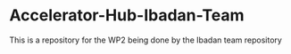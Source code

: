 # Accelerator-Hub-Ibadan-Team
This is a repository for the WP2 being done by the Ibadan team repository
